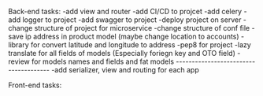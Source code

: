 Back-end tasks:
	-add view and router
	-add CI/CD to projcet
	-add celery
	-add logger to project
	-add swagger to project
	-deploy project on server 
	-change structure of project for microservice
	-change structure of conf file 
	-save ip address in product model (maybe change location to accounts)
	-library for convert latitude and longitude to address
	-pep8 for project
	-lazy translate for all fields of models (Especially foriegn key and OTO field)
	-review for models names and fields and fat models
	--------------------------------------
	-add serializer, view and routing for each app

Front-end tasks:


